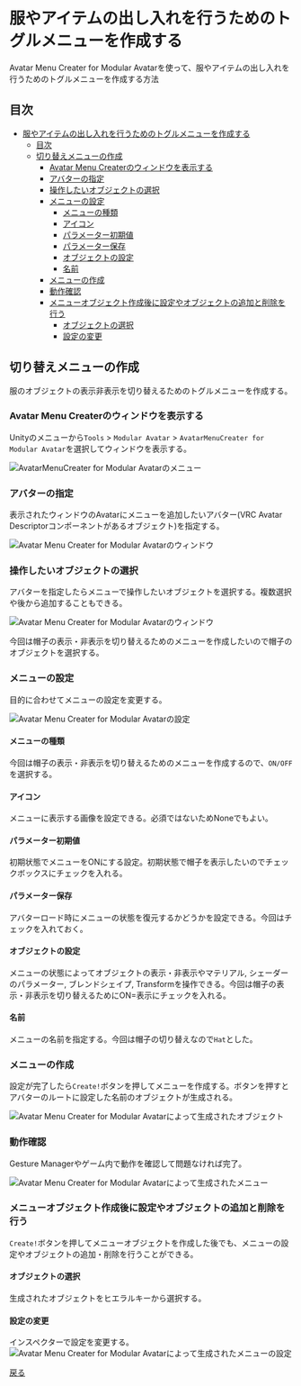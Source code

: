 # 服やアイテムの出し入れを行うためのトグルメニューを作成する

Avatar Menu Creater for Modular Avatarを使って、服やアイテムの出し入れを行うためのトグルメニューを作成する方法

## 目次
<!-- TOC -->

- [服やアイテムの出し入れを行うためのトグルメニューを作成する](#%E6%9C%8D%E3%82%84%E3%82%A2%E3%82%A4%E3%83%86%E3%83%A0%E3%81%AE%E5%87%BA%E3%81%97%E5%85%A5%E3%82%8C%E3%82%92%E8%A1%8C%E3%81%86%E3%81%9F%E3%82%81%E3%81%AE%E3%83%88%E3%82%B0%E3%83%AB%E3%83%A1%E3%83%8B%E3%83%A5%E3%83%BC%E3%82%92%E4%BD%9C%E6%88%90%E3%81%99%E3%82%8B)
    - [目次](#%E7%9B%AE%E6%AC%A1)
    - [切り替えメニューの作成](#%E5%88%87%E3%82%8A%E6%9B%BF%E3%81%88%E3%83%A1%E3%83%8B%E3%83%A5%E3%83%BC%E3%81%AE%E4%BD%9C%E6%88%90)
        - [Avatar Menu Createrのウィンドウを表示する](#avatar-menu-creater%E3%81%AE%E3%82%A6%E3%82%A3%E3%83%B3%E3%83%89%E3%82%A6%E3%82%92%E8%A1%A8%E7%A4%BA%E3%81%99%E3%82%8B)
        - [アバターの指定](#%E3%82%A2%E3%83%90%E3%82%BF%E3%83%BC%E3%81%AE%E6%8C%87%E5%AE%9A)
        - [操作したいオブジェクトの選択](#%E6%93%8D%E4%BD%9C%E3%81%97%E3%81%9F%E3%81%84%E3%82%AA%E3%83%96%E3%82%B8%E3%82%A7%E3%82%AF%E3%83%88%E3%81%AE%E9%81%B8%E6%8A%9E)
        - [メニューの設定](#%E3%83%A1%E3%83%8B%E3%83%A5%E3%83%BC%E3%81%AE%E8%A8%AD%E5%AE%9A)
            - [メニューの種類](#%E3%83%A1%E3%83%8B%E3%83%A5%E3%83%BC%E3%81%AE%E7%A8%AE%E9%A1%9E)
            - [アイコン](#%E3%82%A2%E3%82%A4%E3%82%B3%E3%83%B3)
            - [パラメーター初期値](#%E3%83%91%E3%83%A9%E3%83%A1%E3%83%BC%E3%82%BF%E3%83%BC%E5%88%9D%E6%9C%9F%E5%80%A4)
            - [パラメーター保存](#%E3%83%91%E3%83%A9%E3%83%A1%E3%83%BC%E3%82%BF%E3%83%BC%E4%BF%9D%E5%AD%98)
            - [オブジェクトの設定](#%E3%82%AA%E3%83%96%E3%82%B8%E3%82%A7%E3%82%AF%E3%83%88%E3%81%AE%E8%A8%AD%E5%AE%9A)
            - [名前](#%E5%90%8D%E5%89%8D)
        - [メニューの作成](#%E3%83%A1%E3%83%8B%E3%83%A5%E3%83%BC%E3%81%AE%E4%BD%9C%E6%88%90)
        - [動作確認](#%E5%8B%95%E4%BD%9C%E7%A2%BA%E8%AA%8D)
        - [メニューオブジェクト作成後に設定やオブジェクトの追加と削除を行う](#%E3%83%A1%E3%83%8B%E3%83%A5%E3%83%BC%E3%82%AA%E3%83%96%E3%82%B8%E3%82%A7%E3%82%AF%E3%83%88%E4%BD%9C%E6%88%90%E5%BE%8C%E3%81%AB%E8%A8%AD%E5%AE%9A%E3%82%84%E3%82%AA%E3%83%96%E3%82%B8%E3%82%A7%E3%82%AF%E3%83%88%E3%81%AE%E8%BF%BD%E5%8A%A0%E3%81%A8%E5%89%8A%E9%99%A4%E3%82%92%E8%A1%8C%E3%81%86)
            - [オブジェクトの選択](#%E3%82%AA%E3%83%96%E3%82%B8%E3%82%A7%E3%82%AF%E3%83%88%E3%81%AE%E9%81%B8%E6%8A%9E)
            - [設定の変更](#%E8%A8%AD%E5%AE%9A%E3%81%AE%E5%A4%89%E6%9B%B4)

<!-- /TOC -->

## 切り替えメニューの作成

服のオブジェクトの表示非表示を切り替えるためのトグルメニューを作成する。

### Avatar Menu Createrのウィンドウを表示する

Unityのメニューから`Tools` > `Modular Avatar` > `AvatarMenuCreater for Modular Avatar`を選択してウィンドウを表示する。

![AvatarMenuCreater for Modular Avatarのメニュー](https://img.porop.top/open-AvatarMenuCreaterForMA-menu.png)

### アバターの指定

表示されたウィンドウのAvatarにメニューを追加したいアバター(VRC Avatar Descriptorコンポーネントがあるオブジェクト)を指定する。

![Avatar Menu Creater for Modular Avatarのウィンドウ](https://img.porop.top/Avatar-Menu-Creater-for-MA-initial-window.png)

### 操作したいオブジェクトの選択

アバターを指定したらメニューで操作したいオブジェクトを選択する。複数選択や後から追加することもできる。

![Avatar Menu Creater for Modular Avatarのウィンドウ](https://img.porop.top/Avatar-Menu-Creater-for-MA-select-object.png)

今回は帽子の表示・非表示を切り替えるためのメニューを作成したいので帽子のオブジェクトを選択する。

### メニューの設定

目的に合わせてメニューの設定を変更する。

![Avatar Menu Creater for Modular Avatarの設定](https://img.porop.top/Avatar-Menu-Creater-for-MA-menu-settings.png)

#### メニューの種類

今回は帽子の表示・非表示を切り替えるためのメニューを作成するので、`ON/OFF`を選択する。

#### アイコン

メニューに表示する画像を設定できる。必須ではないためNoneでもよい。

#### パラメーター初期値

初期状態でメニューをONにする設定。初期状態で帽子を表示したいのでチェックボックスにチェックを入れる。

#### パラメーター保存

アバターロード時にメニューの状態を復元するかどうかを設定できる。今回はチェックを入れておく。

#### オブジェクトの設定

メニューの状態によってオブジェクトの表示・非表示やマテリアル, シェーダーのパラメーター, ブレンドシェイプ, Transformを操作できる。今回は帽子の表示・非表示を切り替えるためにON=表示にチェックを入れる。

#### 名前

メニューの名前を指定する。今回は帽子の切り替えなので`Hat`とした。

### メニューの作成

設定が完了したら`Create!`ボタンを押してメニューを作成する。ボタンを押すとアバターのルートに設定した名前のオブジェクトが生成される。

![Avatar Menu Creater for Modular Avatarによって生成されたオブジェクト](https://img.porop.top/Avatar-Menu-Creater-for-MA-created-toggle-object.png)

### 動作確認

Gesture Managerやゲーム内で動作を確認して問題なければ完了。

![Avatar Menu Creater for Modular Avatarによって生成されたメニュー](https://img.porop.top/Avatar-Menu-Creater-for-MA-toggle-test.png)

### メニューオブジェクト作成後に設定やオブジェクトの追加と削除を行う

`Create!`ボタンを押してメニューオブジェクトを作成した後でも、メニューの設定やオブジェクトの追加・削除を行うことができる。

#### オブジェクトの選択

生成されたオブジェクトをヒエラルキーから選択する。

#### 設定の変更

インスペクターで設定を変更する。
![Avatar Menu Creater for Modular Avatarによって生成されたメニューの設定](https://img.porop.top/Avatar-Menu-Creater-for-MA-settings-inspector.png)

[戻る](./Create-Expression-Menu.md)
